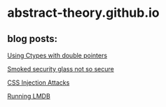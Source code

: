 # abstract-theory.github.io

## blog posts:
[Using Ctypes with double pointers](using-ctypes-with-double-pointers)

[Smoked security glass not so secure](smoked-security-glass-not-so-secure)

[CSS Injection Attacks](css-injection-attacks)

[Running LMDB](running-lmdb)